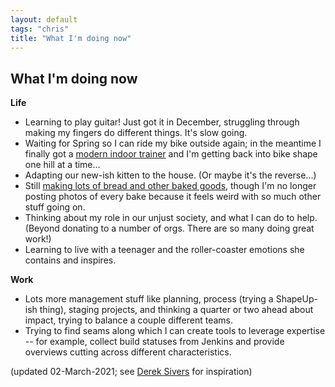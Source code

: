 ```yaml
---
layout: default
tags: "chris"
title: "What I'm doing now"
---
```


## What I'm doing now

__Life__

* Learning to play guitar! Just got it in December, struggling through making
  my fingers do different things. It's slow going.
* Waiting for Spring so I can ride my bike outside again; in the meantime I
  finally got a [modern indoor trainer](https://www.wahoofitness.com/devices/bike-trainers/kickr/buy)
  and I'm getting back into bike shape one hill at a time...
* Adapting our new-ish kitten to the house. (Or maybe it's the reverse...)
* Still [making lots of bread and other baked goods](https://instagram.com/cwinterspgh),
  though I'm no longer posting photos of every bake because it feels weird with
  so much other stuff going on.
* Thinking about my role in our unjust society, and what I can do to help.
  (Beyond donating to a number of orgs. There are so many doing great work!)
* Learning to live with a teenager and the roller-coaster emotions she contains
  and inspires.

__Work__

* Lots more management stuff like planning, process (trying a ShapeUp-ish
  thing), staging projects, and thinking a quarter or two ahead about impact,
  trying to balance a couple different teams.
* Trying to find seams along which I can create tools to leverage expertise --
  for example, collect build statuses from Jenkins and provide overviews
  cutting across different characteristics.

(updated 02-March-2021; see [Derek Sivers](http://sivers.org/now) for inspiration)
